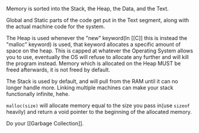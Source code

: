 
Memory is sorted into the Stack, the Heap, the Data, and the Text.

Global and Static parts of the code get put in the Text segment, along with the actual machine code for the system.

The Heap is used whenever the "new" keyword(In [[C]] this is instead the "malloc" keyword) is used, that keyword allocates a specific amount of space on the heap. This is capped at whatever the Operating System allows you to use, eventually the OS will refuse to allocate any further and will kill the program instead. Memory which is allocated on the Heap MUST be freed afterwards, it is not freed by default.

The Stack is used by default, and will pull from the RAM until it can no longer handle more. Linking multiple machines can make your stack functionally infinite, hehe.

`malloc(size)` will allocate memory equal to the size you pass in(use `sizeof` heavily) and return a void pointer to the beginning of the allocated memory.

Do your [[Garbage Collection]].
